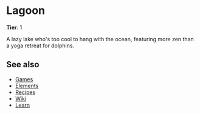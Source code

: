 # Lagoon

**Tier**: 1

A lazy lake who's too cool to hang with the ocean, featuring more zen than a yoga retreat for dolphins.

## See also

* [Games](/wiki/games)
* [Elements](/wiki/elements)
* [Recipes](/wiki/recipes)
* [Wiki](/wiki/index)
* [Learn](/learn/index)